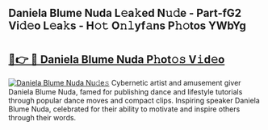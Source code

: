 ## Daniela Blume Nuda L𝚎a𝚔ed N𝚞𝚍e - Part-fG2 Vi𝚍𝚎o L𝚎a𝚔s - H𝚘𝚝 O𝚗𝚕yf𝚊ns P𝚑𝚘tos YWbYg

# <h2><a href="http://kfc5c1.oniu.top/?m=Daniela+Blume+Nuda">🔗👉 🔴 Daniela Blume Nuda P𝚑ot𝚘𝚜 V𝚒d𝚎o</a></h2>

[![Daniela Blume Nuda Nu𝚍e𝚜](https://i.imgur.com/0qMVB7G.gif)](http://kfc5c1.oniu.top/?m=Daniela+Blume+Nuda)
Cybernetic artist and amusement giver Daniela Blume Nuda, famed for publishing dance and lifestyle tutorials through popular dance moves and compact clips. Inspiring speaker Daniela Blume Nuda, celebrated for their ability to motivate and inspire others through their words.  
